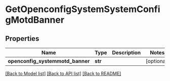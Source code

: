 # GetOpenconfigSystemSystemConfigMotdBanner

## Properties
Name | Type | Description | Notes
------------ | ------------- | ------------- | -------------
**openconfig_systemmotd_banner** | **str** |  | [optional] 

[[Back to Model list]](../README.md#documentation-for-models) [[Back to API list]](../README.md#documentation-for-api-endpoints) [[Back to README]](../README.md)



